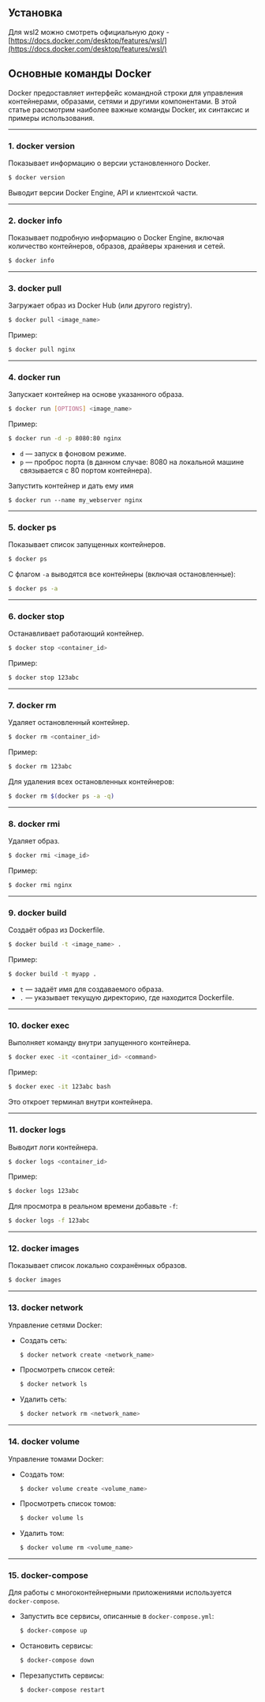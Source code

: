 
## Установка

Для wsl2 можно смотреть официальную доку - [https://docs.docker.com/desktop/features/wsl/](https://docs.docker.com/desktop/features/wsl/)

## Основные команды Docker

Docker предоставляет интерфейс командной строки для управления контейнерами, образами, сетями и другими компонентами. В этой статье рассмотрим наиболее важные команды Docker, их синтаксис и примеры использования.

---

### 1. **docker version**

Показывает информацию о версии установленного Docker.

```bash
$ docker version
```

Выводит версии Docker Engine, API и клиентской части.

---

### 2. **docker info**

Показывает подробную информацию о Docker Engine, включая количество контейнеров, образов, драйверы хранения и сетей.

```bash
$ docker info
```

---

### 3. **docker pull**

Загружает образ из Docker Hub (или другого registry).

```bash
$ docker pull <image_name>
```

Пример:

```bash
$ docker pull nginx
```

---

### 4. **docker run**

Запускает контейнер на основе указанного образа.

```bash
$ docker run [OPTIONS] <image_name>
```

Пример:

```bash
$ docker run -d -p 8080:80 nginx
```

- `d` — запуск в фоновом режиме.
- `p` — проброс порта (в данном случае: 8080 на локальной машине связывается с 80 портом контейнера).

Запустить контейнер и дать ему имя

```shell
$ docker run --name my_webserver nginx
```

---

### 5. **docker ps**

Показывает список запущенных контейнеров.

```bash
$ docker ps
```

С флагом `-a` выводятся все контейнеры (включая остановленные):

```bash
$ docker ps -a
```

---

### 6. **docker stop**

Останавливает работающий контейнер.

```bash
$ docker stop <container_id>
```

Пример:

```bash
$ docker stop 123abc
```

---

### 7. **docker rm**

Удаляет остановленный контейнер.

```bash
$ docker rm <container_id>
```

Пример:

```bash
$ docker rm 123abc
```

Для удаления всех остановленных контейнеров:

```bash
$ docker rm $(docker ps -a -q)
```

---

### 8. **docker rmi**

Удаляет образ.

```bash
$ docker rmi <image_id>
```

Пример:

```bash
$ docker rmi nginx
```

---

### 9. **docker build**

Создаёт образ из Dockerfile.

```bash
$ docker build -t <image_name> .
```

Пример:

```bash
$ docker build -t myapp .
```

- `t` — задаёт имя для создаваемого образа.
- `.` — указывает текущую директорию, где находится Dockerfile.

---

### 10. **docker exec**

Выполняет команду внутри запущенного контейнера.

```bash
$ docker exec -it <container_id> <command>
```

Пример:

```bash
$ docker exec -it 123abc bash
```

Это откроет терминал внутри контейнера.

---

### 11. **docker logs**

Выводит логи контейнера.

```bash
$ docker logs <container_id>
```

Пример:

```bash
$ docker logs 123abc
```

Для просмотра в реальном времени добавьте `-f`:

```bash
$ docker logs -f 123abc
```

---

### 12. **docker images**

Показывает список локально сохранённых образов.

```bash
$ docker images
```

---

### 13. **docker network**

Управление сетями Docker:

- Создать сеть:
    
    ```bash
    $ docker network create <network_name>
    ```
    
- Просмотреть список сетей:
    
    ```bash
    $ docker network ls
    ```
    
- Удалить сеть:
    
    ```bash
    $ docker network rm <network_name>
    ```
    

---

### 14. **docker volume**

Управление томами Docker:

- Создать том:
    
    ```bash
    $ docker volume create <volume_name>
    ```
    
- Просмотреть список томов:
    
    ```bash
    $ docker volume ls
    ```
    
- Удалить том:
    
    ```bash
    $ docker volume rm <volume_name>
    ```
    

---

### 15. **docker-compose**

Для работы с многоконтейнерными приложениями используется `docker-compose`.

- Запустить все сервисы, описанные в `docker-compose.yml`:
    
    ```bash
    $ docker-compose up
    ```
    
- Остановить сервисы:
    
    ```bash
    $ docker-compose down
    ```
    
- Перезапустить сервисы:
    
    ```bash
    $ docker-compose restart
    ```